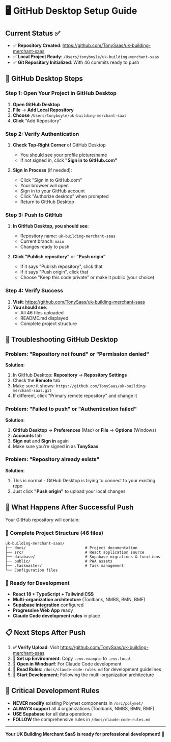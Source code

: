 # 🖥️ GitHub Desktop Setup Guide

## Current Status ✅
- ✅ **Repository Created**: https://github.com/TonySaas/uk-building-merchant-saas
- ✅ **Local Project Ready**: `/Users/tonyboyle/uk-building-merchant-saas`
- ✅ **Git Repository Initialized**: With 46 commits ready to push

## 🎯 GitHub Desktop Steps

### Step 1: Open Your Project in GitHub Desktop

1. **Open GitHub Desktop**
2. **File** → **Add Local Repository**
3. **Choose** `/Users/tonyboyle/uk-building-merchant-saas`
4. **Click** "Add Repository"

### Step 2: Verify Authentication

1. **Check Top-Right Corner** of GitHub Desktop
   - You should see your profile picture/name
   - If not signed in, click **"Sign in to GitHub.com"**

2. **Sign In Process** (if needed):
   - Click "Sign in to GitHub.com"
   - Your browser will open
   - Sign in to your GitHub account
   - Click "Authorize desktop" when prompted
   - Return to GitHub Desktop

### Step 3: Push to GitHub

1. **In GitHub Desktop, you should see**:
   - Repository name: `uk-building-merchant-saas`
   - Current branch: `main`
   - Changes ready to push

2. **Click "Publish repository"** or **"Push origin"**
   - If it says "Publish repository", click that
   - If it says "Push origin", click that
   - Choose "Keep this code private" or make it public (your choice)

### Step 4: Verify Success

1. **Visit**: https://github.com/TonySaas/uk-building-merchant-saas
2. **You should see**:
   - All 46 files uploaded
   - README.md displayed
   - Complete project structure

## 🔧 Troubleshooting GitHub Desktop

### Problem: "Repository not found" or "Permission denied"

**Solution**:
1. In GitHub Desktop: **Repository** → **Repository Settings**
2. Check the **Remote** tab
3. Make sure it shows: `https://github.com/TonySaas/uk-building-merchant-saas.git`
4. If different, click "Primary remote repository" and change it

### Problem: "Failed to push" or "Authentication failed"

**Solution**:
1. **GitHub Desktop** → **Preferences** (Mac) or **File** → **Options** (Windows)
2. **Accounts** tab
3. **Sign out** and **Sign in** again
4. Make sure you're signed in as **TonySaas**

### Problem: "Repository already exists"

**Solution**:
1. This is normal - GitHub Desktop is trying to connect to your existing repo
2. Just click **"Push origin"** to upload your local changes

## 🎉 What Happens After Successful Push

Your GitHub repository will contain:

### 📁 Complete Project Structure (46 files)
```
uk-building-merchant-saas/
├── docs/                          # Project documentation
├── src/                           # React application source
├── database/                      # Supabase migrations & functions
├── public/                        # PWA assets
├── .taskmaster/                   # Task management
└── Configuration files
```

### 🔧 Ready for Development
- **React 18 + TypeScript + Tailwind CSS**
- **Multi-organization architecture** (Toolbank, NMBS, BMN, BMF)
- **Supabase integration** configured
- **Progressive Web App** ready
- **Claude Code development rules** in place

## 📋 Next Steps After Push

1. **✅ Verify Upload**: Visit https://github.com/TonySaas/uk-building-merchant-saas
2. **🔧 Set up Environment**: Copy `.env.example` to `.env.local`
3. **🎯 Open in Windsurf**: For Claude Code development
4. **📖 Read Rules**: `/docs/claude-code-rules.md` for development guidelines
5. **🚀 Start Development**: Following the multi-organization architecture

## 🚨 Critical Development Rules

- **NEVER modify** existing Polymet components in `/src/polymet/`
- **ALWAYS support** all 4 organizations (Toolbank, NMBS, BMN, BMF)
- **USE Supabase** for all data operations
- **FOLLOW** the comprehensive rules in `/docs/claude-code-rules.md`

---

**Your UK Building Merchant SaaS is ready for professional development! 🎯**